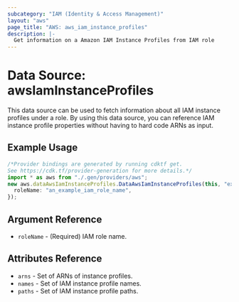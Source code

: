```yaml
---
subcategory: "IAM (Identity & Access Management)"
layout: "aws"
page_title: "AWS: aws_iam_instance_profiles"
description: |-
  Get information on a Amazon IAM Instance Profiles from IAM role
---
```


# Data Source: awsIamInstanceProfiles

This data source can be used to fetch information about all
IAM instance profiles under a role. By using this data source, you can reference IAM
instance profile properties without having to hard code ARNs as input.

## Example Usage

```typescript
/*Provider bindings are generated by running cdktf get.
See https://cdk.tf/provider-generation for more details.*/
import * as aws from "./.gen/providers/aws";
new aws.dataAwsIamInstanceProfiles.DataAwsIamInstanceProfiles(this, "example", {
  roleName: "an_example_iam_role_name",
});

```

## Argument Reference

* `roleName` - (Required) IAM role name.

## Attributes Reference

* `arns` - Set of ARNs of instance profiles.
* `names` - Set of IAM instance profile names.
* `paths` - Set of IAM instance profile paths.
